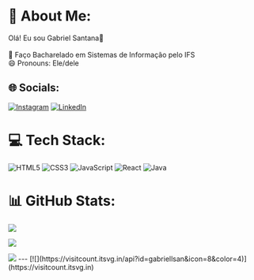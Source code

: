# 💫 About Me:
Olá! Eu sou Gabriel Santana👋<br><br>📒 Faço Bacharelado em Sistemas de Informação pelo IFS<br>😄 Pronouns: Ele/dele


## 🌐 Socials:
[![Instagram](https://img.shields.io/badge/Instagram-%23E4405F.svg?logo=Instagram&logoColor=white)](https://instagram.com/https://www.instagram.com/gabriel_boruto1) [![LinkedIn](https://img.shields.io/badge/LinkedIn-%230077B5.svg?logo=linkedin&logoColor=white)](https://linkedin.com/in/AindaNaoTenho) 

# 💻 Tech Stack:
![HTML5](https://img.shields.io/badge/html5-%23E34F26.svg?style=for-the-badge&logo=html5&logoColor=white) ![CSS3](https://img.shields.io/badge/css3-%231572B6.svg?style=for-the-badge&logo=css3&logoColor=white) ![JavaScript](https://img.shields.io/badge/javascript-%23323330.svg?style=for-the-badge&logo=javascript&logoColor=%23F7DF1E) ![React](https://img.shields.io/badge/react-%2320232a.svg?style=for-the-badge&logo=react&logoColor=%2361DAFB) ![Java](https://img.shields.io/badge/java-%23ED8B00.svg?style=for-the-badge&logo=java&logoColor=white)
# 📊 GitHub Stats:

<img src="https://github-readme-stats.vercel.app/api?username=gabriellsan&show_icons=true&theme=dracula&include_all_commits=true&count_private=true">

![](https://github-readme-streak-stats.herokuapp.com/?user=gabriellsan&theme=dracula&hide_border=false)<br/>

<img src="https://github-readme-stats.vercel.app/api/top-langs/?username=gabriellsan&theme=dracula&include_all_commits=true&count_private=true&layout=compact">
---
[![](https://visitcount.itsvg.in/api?id=gabriellsan&icon=8&color=4)](https://visitcount.itsvg.in)

<!-- Proudly created with GPRM ( https://gprm.itsvg.in ) -->
